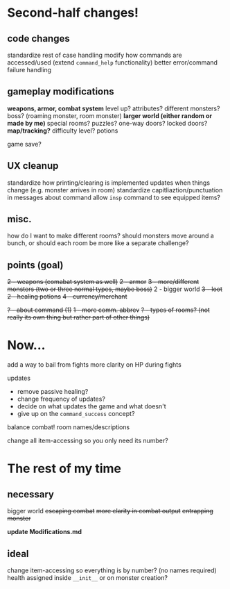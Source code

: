 <!--
# game modifications

## ideas
add/improve error handling for built-in functions
clarity on when a monster moves/something updates

map, or some way of tracking history/not getting lost (map command)
more rooms, more interesting rooms

inconsistency in when screen is cleared, etc: make standard print size? like "two lines for status, one for result..."

one-way doors/rooms?
difficulty levels


## gameplay-wise (what would actually improve the game)
weapons/more complex combat
more rooms
end goal? (find the exit?)
consequences for ignoring monsters?


# code modifications
change how `show-help` works? (generalize)
generalize `match-case` to more commands? is it feasible/reasonable to have a "commands list?"
refactor `command` to split on spaces (and work around that)

change how `command_success` works? seems kind of unintuitive to me
it's for the purpose of `update`, so if I can refactor that then I can mess with `command_success`

clean up how the code is done (not standard or clean in general)

# clean-up
better error messages (e.g. `no such monster 'gary the monster'`)
-->


# Second-half changes!

## code changes
standardize rest of case handling
modify how commands are accessed/used (extend `command_help` functionality)
better error/command failure handling

## gameplay modifications
**weapons, armor, combat system**
level up? attributes?
different monsters? boss? (roaming monster, room monster)
**larger world (either random or made by me)**
special rooms? puzzles?
one-way doors? locked doors?
**map/tracking?**
difficulty level?
potions

game save?

## UX cleanup
standardize how printing/clearing is implemented
updates when things change (e.g. monster arrives in room)
standardize capitliaztion/punctuation in messages
about command
allow `insp` command to see equipped items?

## misc.
how do I want to make different rooms?
should monsters move around a bunch, or should each room be more like a separate challenge?

## points (goal)
~~2 - weapons (comabat system as well)~~
~~2 - armor~~
~~3 - more/different monsters (two or three normal types, maybe boss)~~
2 - bigger world
~~3 - loot~~
~~2 - healing potions~~
~~4 - currency/merchant~~
<!-- 4 - save/load game? -->
~~? - about command (1)~~
~~1 - more comm. abbrev~~
~~? - types of rooms? (not really its own thing but rather part of other things)~~

# Now...
add a way to bail from fights
more clarity on HP during fights

updates
- remove passive healing?
- change frequency of updates?
- decide on what updates the game and what doesn't
- give up on the `command_success` concept?

balance combat!
room names/descriptions

change all item-accessing so you only need its number?

# The rest of my time

## necessary
bigger world
~~escaping combat~~
~~more clarity in combat output~~
~~entrapping monster~~

**update Modifications.md**

## ideal
change item-accessing so everything is by number? (no names required)
health assigned inside `__init__` or on monster creation?
